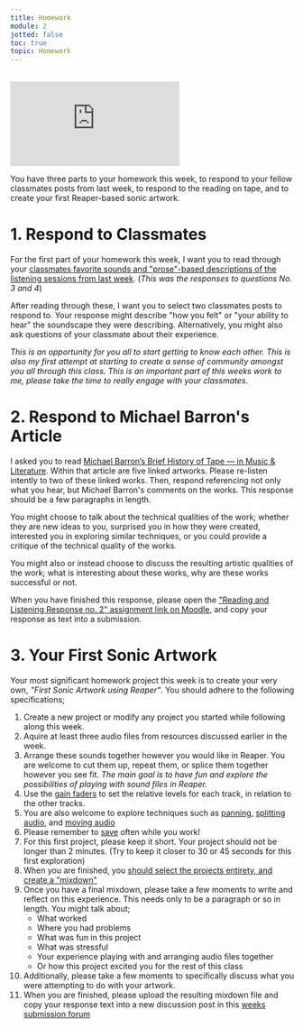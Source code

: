 ```yaml
---
title: Homework
module: 2
jotted: false
toc: true
topic: Homework
---
```



<br />

<div class="embed-responsive embed-responsive-16by9"><iframe class="embed-responsive-item" src="https://www.youtube.com/embed/jE8BpVQqJvQ" frameborder="0" allow="accelerometer; autoplay; encrypted-media; gyroscope; picture-in-picture" allowfullscreen></iframe></div>


You have three parts to your homework this week, to respond to your fellow classmates posts from last week, to respond to the reading on tape, and to create your first Reaper-based sonic artwork.

# 1. Respond to Classmates

For the first part of your homework this week, I want you to read through your [classmates favorite sounds and "prose"-based descriptions of the listening sessions from last week](https://moodle.umt.edu/course/view.php?id=67139#section-2). (_This was the responses to questions No. 3 and 4_)

After reading through these, I want you to select two classmates posts to respond to. Your response might describe "how you felt" or "your ability to hear" the soundscape they were describing. Alternatively, you might also ask questions of your classmate about their experience.

_This is an opportunity for you all to start getting to know each other. This is also my first attempt at starting to create a sense of community amongst you all through this class. This is an important part of this weeks work to me, please take the time to really engage with your classmates._

# 2. Respond to Michael Barron's Article

I asked you to read [Michael Barron’s Brief History of Tape — in Music & Literature](https://www.musicandliterature.org/features/2015/3/28/a-brief-history-of-tape). Within that article are five linked artworks. Please re-listen intently to two of these linked works. Then, respond referencing not only what you hear, but Michael Barron's comments on the works. This response should be a few paragraphs in length.

You might choose to talk about the technical qualities of the work; whether they are new ideas to you, surprised you in how they were created, interested you in exploring similar techniques, or you could provide a critique of the technical quality of the works.

You might also or instead choose to discuss the resulting artistic qualities of the work; what is interesting about these works, why are these works successful or not.

When you have finished this response, please open the ["Reading and Listening Response no. 2" assignment link on Moodle](https://moodle.umt.edu/mod/assign/view.php?id=2134609), and copy your response as text into a submission.

# 3. Your First Sonic Artwork

Your most significant homework project this week is to create your very own, _"First Sonic Artwork using Reaper"_. You should adhere to the following specifications;

1. Create a new project or modify any project you started while following along this week.
2. Aquire at least three audio files from resources discussed earlier in the week.
3. Arrange these sounds together however you would like in Reaper. You are welcome to cut them up, repeat them, or splice them together however you see fit. _The main goal is to have fun and explore the possibilities of playing with sound files in Reaper._
4. Use the [gain faders]({{site.baseurl}}/modules/week-2/reaper-tutorial/#gain-level) to set the relative levels for each track, in relation to the other tracks.
5. You are also welcome to explore techniques such as [panning]({{site.baseurl}}/modules/week-2/reaper-tutorial/#pan-position), [splitting audio]({{site.baseurl}}/modules/week-2/basic-editing/#split), and [moving audio]({{site.baseurl}}/modules/week-2/basic-editing/#move-an-audio-section)
6. Please remember to [save]({{site.baseurl}}/modules/week-2/saving/) often while you work!
6. For this first project, please keep it short. Your project should not be longer than 2 minutes. (Try to keep it closer to 30 or 45 seconds for this first exploration)
7. When you are finished, you [should select the projects entirety, and create a "mixdown"]({{site.baseurl}}/modules/week-2/rendering/)
8. Once you have a final mixdown, please take a few moments to write and reflect on this experience. This needs only to be a paragraph or so in length. You might talk about;
   - What worked
   - Where you had problems
   - What was fun in this project
   - What was stressful
   - Your experience playing with and arranging audio files together
   - Or how this project excited you for the rest of this class
9. Additionally, please take a few moments to specifically discuss what you were attempting to do with your artwork.
10. When you are finished, please upload the resulting mixdown file and copy your response text into a new discussion post in this [weeks submission forum](https://moodle.umt.edu/mod/hsuforum/view.php?id=2134610)
